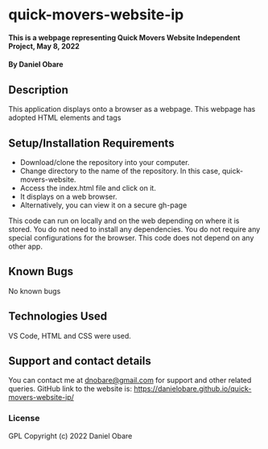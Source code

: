# quick-movers-website-ip
#### This is a webpage representing Quick Movers Website Independent Project, May 8, 2022
#### By Daniel Obare
## Description
This application displays onto a browser as a webpage. This webpage has adopted HTML elements and tags
## Setup/Installation Requirements
* Download/clone the repository into your computer.
* Change directory to the name of the repository. In this case, quick-movers-website.
* Access the index.html file and click on it.
* It displays on a web browser.
* Alternatively, you can view it on a secure gh-page

This code can run on locally and on the web depending on where it is stored. You do not need to install any dependencies. You do not require any special configurations for the browser. This code does not depend on any other app.
## Known Bugs
No known bugs
## Technologies Used
VS Code, HTML and CSS were used.
## Support and contact details
You can contact me at dnobare@gmail.com for support and other related queries.
GitHub link to the website is: https://danielobare.github.io/quick-movers-website-ip/
### License
GPL
Copyright (c) 2022 Daniel Obare

